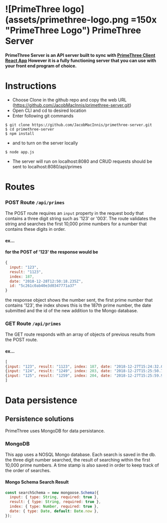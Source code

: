# ![PrimeThree logo](assets/primethree-logo.png =150x "PrimeThree Logo")   PrimeThree Server

#### PrimeThree Server is an API server built to sync with [PrimeThree Client React App](https://github.com/JacobMacInnis/primethree-client) However it is a fully functioning server that you can use with your front end program of choice.

# Instructions
- Choose Clone in the github repo and copy the web URL (https://github.com/JacobMacInnis/primethree-server.git)
- Open CLI and cd to desired location
- Enter following git commands
```
$ git clone https://github.com/JacobMacInnis/primethree-server.git
$ cd primethree-server
$ npm install
```
- and to turn on the server locally
```
$ node app.js
```
- The server will run on localhost:8080 and CRUD requests should be sent to localhost:8080/api/primes


# Routes

### POST Route `/api/primes`
The POST route requires an `input` property in the request body that contains a three digit string such as '123' or '003'.  The route validates the string and searches the first 10,000 prime numbers for a number that contains these digits in order. 

#### ex...
#### for the POST of '123' the response would be

```javascript
{ 
  input: "123", 
  result: "1123", 
  index: 187, 
  date: "2018-12-28T12:50:18.235Z", 
  id: "5c261c0ab40e3d0347771a37"
}
```

the response object shows the number sent, the first prime number that contains '123', the index shows this is the 187th prime number, the date submitted and the id of the new addition to the Mongo database.

### GET Route `/api/primes`

The GET route responds with an array of objects of previous results from the POST route.

#### ex...

```javascript
[
{input: "123", result: "1123", index: 187, date: "2018-12-27T15:24:32.073Z", id: "5c24eeb07270f14beea"},
{input: "124", result: "1249", index: 203, date: "2018-12-27T15:25:50.759Z", id: "5c24eefe7270f14beea"},
{input: "125", result: "1259", index: 204, date: "2018-12-27T15:25:59.911Z", id: "5c24ef077270f14beea"}
]
```


# Data persistence

## Persistence solutions

PrimeThree uses MongoDB for data persistance.  

### MongoDB

This app uses a NOSQL Mongo database. Each search is saved in the db.   the three digit number searched, the result of searching within the first 10,000 prime numbers.  A time stamp is also saved in order to keep track of the order of searches.

#### Mongo Schema Search Result

```javascript
const searchSchema = new mongoose.Schema({
  input: { type: String, required: true },
  result: { type: String, required: true },
  index: { type: Number, required: true },
  date: { type: Date, default: Date.now },
});
```

